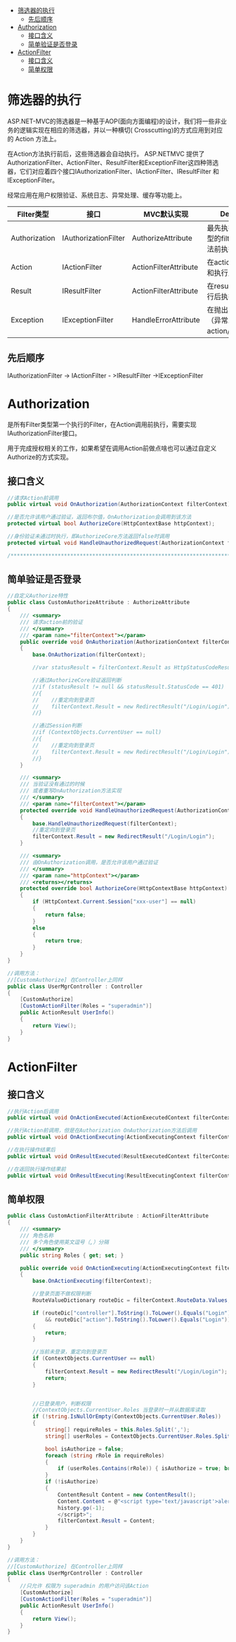 <!-- TOC -->

- [筛选器的执行](#筛选器的执行)
    - [先后顺序](#先后顺序)
- [Authorization](#authorization)
    - [接口含义](#接口含义)
    - [简单验证是否登录](#简单验证是否登录)
- [ActionFilter](#actionfilter)
    - [接口含义](#接口含义-1)
    - [简单权限](#简单权限)

<!-- /TOC -->
<a id="markdown-筛选器的执行" name="筛选器的执行"></a>
# 筛选器的执行
ASP.NET-MVC的筛选器是一种基于AOP(面向方面编程)的设计，我们将一些非业务的逻辑实现在相应的筛选器，并以一种横切( Crosscutting)的方式应用到对应的 Action 方法上。

在Action方法执行前后，这些筛选器会自动执行。 ASP.NETMVC 提供了 AuthorizationFilter、ActionFilter、ResultFilter和ExceptionFilter这四种筛选器，它们对应着四个接口IAuthorizationFilter、IActionFilter、IResultFilter 和 IExceptionFilter。

经常应用在用户权限验证、系统日志、异常处理、缓存等功能上。

| Filter类型 | 接口 | MVC默认实现 | Description |
|---|---|---|---|
|Authorization|IAuthorizationFilter|AuthorizeAttribute|最先执行，在其他类型的filter和action方法前执行|
|Action|IActionFilter|ActionFilterAttribute|在action方法执行前和执行后执行|
|Result|IResultFilter|ActionFilterAttribute|在result执行前和执行后执行|
|Exception|IExceptionFilter|HandleErrorAttribute|在抛出异常时执行，（异常发生在action/result/filter）|


<a id="markdown-先后顺序" name="先后顺序"></a>
## 先后顺序
IAuthorizationFilter -> IActionFilter - >IResultFilter ->IExceptionFilter

<a id="markdown-authorization" name="authorization"></a>
# Authorization
是所有Filter类型第一个执行的Filter，在Action调用前执行，需要实现IAuthorizationFilter接口。

用于完成授权相关的工作，如果希望在调用Action前做点啥也可以通过自定义Authorize的方式实现。

<a id="markdown-接口含义" name="接口含义"></a>
## 接口含义
``` cs
//请求Action前调用
public virtual void OnAuthorization(AuthorizationContext filterContext);

//是否允许该用户通过验证，返回布尔值，OnAuthorization会调用到该方法
protected virtual bool AuthorizeCore(HttpContextBase httpContext);

//身份验证未通过时执行，即AuthorizeCore方法返回false时调用
protected virtual void HandleUnauthorizedRequest(AuthorizationContext filterContext);

/***************************************************************************/
```
<a id="markdown-简单验证是否登录" name="简单验证是否登录"></a>
## 简单验证是否登录
``` cs
//自定义Authorize特性
public class CustomAuthorizeAttribute : AuthorizeAttribute
{
    /// <summary>
    /// 请求action前的验证
    /// </summary>
    /// <param name="filterContext"></param>
    public override void OnAuthorization(AuthorizationContext filterContext)
    {
        base.OnAuthorization(filterContext);

        //var statusResult = filterContext.Result as HttpStatusCodeResult;

        //通过AuthorizeCore验证返回判断
        //if (statusResult != null && statusResult.StatusCode == 401)
        //{
        //    //重定向到登录页
        //    filterContext.Result = new RedirectResult("/Login/Login");
        //}

        //通过Session判断
        //if (ContextObjects.CurrentUser == null)
        //{
        //    //重定向到登录页
        //    filterContext.Result = new RedirectResult("/Login/Login");
        //}
    }

    /// <summary>
    /// 当验证没有通过的时候
    /// 或者重写OnAuthorization方法实现
    /// </summary>
    /// <param name="filterContext"></param>
    protected override void HandleUnauthorizedRequest(AuthorizationContext filterContext)
    {
        base.HandleUnauthorizedRequest(filterContext);
        //重定向到登录页
        filterContext.Result = new RedirectResult("/Login/Login");
    }

    /// <summary>
    /// 由OnAuthorization调用，是否允许该用户通过验证
    /// </summary>
    /// <param name="httpContext"></param>
    /// <returns></returns>
    protected override bool AuthorizeCore(HttpContextBase httpContext)
    {
        if (HttpContext.Current.Session["xxx-user"] == null)
        {
            return false;
        }
        else
        {
            return true;
        }
    }
}

//调用方法：
//[CustomAuthorize] 在Controller上同样
public class UserMgrController : Controller
{
    [CustomAuthorize]
    [CustomActionFilter(Roles = "superadmin")]
    public ActionResult UserInfo()
    {
        return View();
    }
}
```

<a id="markdown-actionfilter" name="actionfilter"></a>
# ActionFilter
<a id="markdown-接口含义-1" name="接口含义-1"></a>
## 接口含义
``` cs
//执行Action后调用
public virtual void OnActionExecuted(ActionExecutedContext filterContext);

//执行Action前调用，但是在Authorization OnAuthorization方法后调用
public virtual void OnActionExecuting(ActionExecutingContext filterContext);

//在执行操作结果后
public virtual void OnResultExecuted(ResultExecutedContext filterContext);

//在返回执行操作结果前
public virtual void OnResultExecuting(ResultExecutingContext filterContext);
```
<a id="markdown-简单权限" name="简单权限"></a>
## 简单权限
``` cs
public class CustomActionFilterAttribute : ActionFilterAttribute
{
    /// <summary>
    /// 角色名称
    /// 多个角色使用英文逗号（,）分隔
    /// </summary>
    public string Roles { get; set; }

    public override void OnActionExecuting(ActionExecutingContext filterContext)
    {
        base.OnActionExecuting(filterContext);

        //登录页面不做权限判断
        RouteValueDictionary routeDic = filterContext.RouteData.Values;

        if (routeDic["controller"].ToString().ToLower().Equals("Login")
            && routeDic["action"].ToString().ToLower().Equals("Login"))
        {
            return;
        }

        //当前未登录，重定向到登录页
        if (ContextObjects.CurrentUser == null)
        {
            filterContext.Result = new RedirectResult("/Login/Login");
            return;
        }


        //已登录用户，判断权限
        //ContextObjects.CurrentUser.Roles 当登录时一并从数据库读取
        if (!string.IsNullOrEmpty(ContextObjects.CurrentUser.Roles))
        {
            string[] requireRoles = this.Roles.Split(',');
            string[] userRoles = ContextObjects.CurrentUser.Roles.Split(',');

            bool isAuthorize = false;
            foreach (string rRole in requireRoles)
            {
                if (userRoles.Contains(rRole)) { isAuthorize = true; break; }
            }
            if (!isAuthorize)
            {
                ContentResult Content = new ContentResult();
                Content.Content = @"<script type='text/javascript'>alert('权限验证未通过！');
                history.go(-1);
                </script>";
                filterContext.Result = Content;
            }
        }
    }
}

//调用方法：
//[CustomAuthorize] 在Controller上同样
public class UserMgrController : Controller
{
    //只允许 权限为 superadmin 的用户访问该Action
    [CustomAuthorize]
    [CustomActionFilter(Roles = "superadmin")]
    public ActionResult UserInfo()
    {
        return View();
    }
}
```